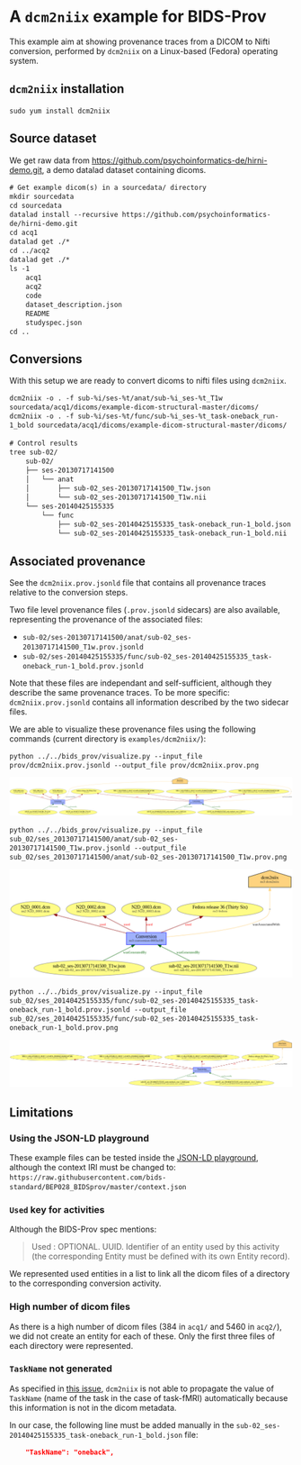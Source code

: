 # A `dcm2niix` example for BIDS-Prov

This example aim at showing provenance traces from a DICOM to Nifti conversion, performed by `dcm2niix` on a Linux-based (Fedora) operating system.

## `dcm2niix` installation

```shell
sudo yum install dcm2niix
```

## Source dataset

We get raw data from https://github.com/psychoinformatics-de/hirni-demo.git, a demo datalad dataset containing dicoms.

```shell
# Get example dicom(s) in a sourcedata/ directory
mkdir sourcedata
cd sourcedata
datalad install --recursive https://github.com/psychoinformatics-de/hirni-demo.git
cd acq1
datalad get ./*
cd ../acq2
datalad get ./*
ls -1
    acq1
    acq2
    code
    dataset_description.json
    README
    studyspec.json
cd ..
```

## Conversions

With this setup we are ready to convert dicoms to nifti files using `dcm2niix`.

```shell
dcm2niix -o . -f sub-%i/ses-%t/anat/sub-%i_ses-%t_T1w sourcedata/acq1/dicoms/example-dicom-structural-master/dicoms/
dcm2niix -o . -f sub-%i/ses-%t/func/sub-%i_ses-%t_task-oneback_run-1_bold sourcedata/acq1/dicoms/example-dicom-structural-master/dicoms/

# Control results
tree sub-02/
    sub-02/
    ├── ses-20130717141500
    │   └── anat
    │       ├── sub-02_ses-20130717141500_T1w.json
    │       └── sub-02_ses-20130717141500_T1w.nii
    └── ses-20140425155335
        └── func
            ├── sub-02_ses-20140425155335_task-oneback_run-1_bold.json
            └── sub-02_ses-20140425155335_task-oneback_run-1_bold.nii
```

## Associated provenance

See the `dcm2niix.prov.jsonld` file that contains all provenance traces relative to the conversion steps.

Two file level provenance files (`.prov.jsonld` sidecars) are also available, representing the provenance of the associated files:
* `sub-02/ses-20130717141500/anat/sub-02_ses-20130717141500_T1w.prov.jsonld`
* `sub-02/ses-20140425155335/func/sub-02_ses-20140425155335_task-oneback_run-1_bold.prov.jsonld`

Note that these files are independant and self-sufficient, although they describe the same provenance traces. To be more specific: `dcm2niix.prov.jsonld` contains all information described by the two sidecar files.

We are able to visualize these provenance files using the following commands (current directory is `examples/dcm2niix/`):

```shell
python ../../bids_prov/visualize.py --input_file prov/dcm2niix.prov.jsonld --output_file prov/dcm2niix.prov.png
```
![](/examples/dcm2niix/prov/dcm2niix.prov.png)

```shell
python ../../bids_prov/visualize.py --input_file sub_02/ses_20130717141500/anat/sub-02_ses-20130717141500_T1w.prov.jsonld --output_file sub_02/ses_20130717141500/anat/sub-02_ses-20130717141500_T1w.prov.png
```
![](/examples/dcm2niix/sub_02/ses_20130717141500/anat/sub-02_ses-20130717141500_T1w.prov.png)

```shell
python ../../bids_prov/visualize.py --input_file sub_02/ses_20140425155335/func/sub-02_ses-20140425155335_task-oneback_run-1_bold.prov.jsonld --output_file sub_02/ses_20140425155335/func/sub-02_ses-20140425155335_task-oneback_run-1_bold.prov.png
```
![](/examples/dcm2niix/sub_02/ses_20140425155335/func/sub-02_ses-20140425155335_task-oneback_run-1_bold.prov.png)

## Limitations

### Using the JSON-LD playground

These example files can be tested inside the [JSON-LD playground](https://json-ld.org/playground/), although the context IRI must be changed to:
`https://raw.githubusercontent.com/bids-standard/BEP028_BIDSprov/master/context.json`

### `Used` key for activities

Although the BIDS-Prov spec mentions:

> Used : OPTIONAL. UUID. Identifier of an entity used by this activity (the corresponding Entity must be defined with its own Entity record).

We represented used entities in a list to link all the dicom files of a directory to the corresponding conversion activity.

### High number of dicom files

As there is a high number of dicom files (384 in `acq1/` and 5460 in `acq2/`), we did not create an entity for each of these. Only the first three files of each directory were represented.

### `TaskName` not generated

As specified in [this issue](https://github.com/rordenlab/dcm2niix/issues/148), `dcm2niix` is not able to propagate the value of `TaskName` (name of the task in the case of task-fMRI) automatically because this information is not in the dicom metadata.

In our case, the following line must be added manually in the `sub-02_ses-20140425155335_task-oneback_run-1_bold.json` file:

```json
    "TaskName": "oneback",
```
